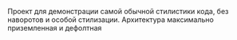 Проект для демонстрации самой обычной стилистики кода, без наворотов и особой стилизации. Архитектура максимально приземленная и дефолтная
